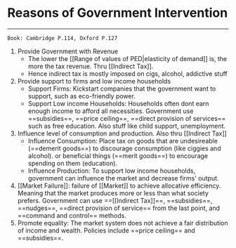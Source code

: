 # Reasons of Government Intervention
---
```ad-Resources
Book: Cambridge P.114, Oxford P.127
```

1. Provide Government with Revenue
	- The lower the [[Range of values of PED|elasticity of demand]] is, the more the tax revenue. Thru [[Indirect Tax]].
	- Hence indirect tax is mostly imposed on cigs, alcohol, addictive stuff
2. Provide support to firms and low income households
	- Support Firms: Kickstart companies that the government want to support, such as eco-friendly power.
	- Support Low income Households: Households often dont earn enough income to afford all necessities. Government use ==subsidies==, ==price ceiling==, ==direct provision of services== such as free education. Also stuff like child support, unemployment.
3. Influence level of consumption and production. Also thru [[Indirect Tax]]
	- Influence Consumption: Place tax on goods that are undesireable (==demerit goods==) to discourage consumption (like ciggies and alcohol). or beneficial things (==merit goods==) to encourage spending on them (education).
	- Influence Production: To support low income households, government can influence the market and decrease firms' output.
4. [[Market Failure]]: failure of [[Market]] to achieve allocative efficiency. Meaning that the market produces more or less than what society prefers. Government can use ==[[Indirect Tax]]==, ==subsidies==, ==nudges==, ==direct provision of service== from the last point, and ==command and control== methods.
5. Promote equality: The market system does not achieve a fair distribution of income and wealth. Policies include ==price ceiling== and ==subsidies==.

